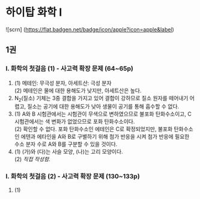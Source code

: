 # 하이탑 화학 I
![scrn] (https://flat.badgen.net/badge/icon/apple?icon=apple&label)
## 1권
### I. 화학의 첫걸음 (1) - 사고력 확장 문제 (64~65p)
1. (1) 메테인: 무극성 분자, 아세트산: 극성 분자  
(2) 메테인은 물에 대한 용해도가 낮지만, 아세트산은 높다.  
2. N<sub>2</sub>(질소) 기체는 3중 결합을 가지고 있어 결합이 강하므로 질소 원자를 떼어내기 어렵고, 질소는 공기에 대한 용해도가 낮아 생물이 공기를 통해 흡수할 수 없다.  
3. (1) A와 B 시험관에서는 시험관이 무색으로 변하였으므로 불포화 탄화수소이고, C 시험관에서는 색 변화가 없었으므로 포화 탄화수소이다.  
(2) 확인할 수 없다. 포화 탄화수소인 에테인은 C로 확정되었지만, 불포화 탄화수소인 에텐과 에타인을 A와 B로 구별하기 위해 첨가 반응을 시켜 첨가 반응에 필요한 수소 분자 수로 A와 B를 구분할 수 있을 것이다.  
4. (1) (가)와 (다)는 사슬 모양, (나)는 고리 모양이다.  
(2) *직접 작성함.*  
### I. 화학의 첫걸음 (2) - 사고력 확장 문제 (130~133p)
1. (1) 
